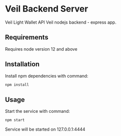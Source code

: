 # Veil Backend Server

Veil Light Wallet API
Veil nodejs backend - express app.

## Requirements

Requires node version 12 and above

## Installation

Install npm dependencies with command:

```javascript
npm install
```

## Usage

Start the service with command:

```javascript
npm start
```

Service will be started on 127.0.0.1:4444
